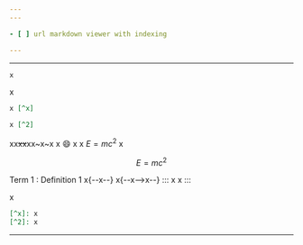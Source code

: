 ```yaml
---
---

- [ ] url markdown viewer with indexing

---
```

---

```txt
x
```

x

```md
x [^x]

x [^2]
```

xx~~xx~~xx~x~x
x :smile: x
x $E=mc^2$ x

$$
E=mc^2
$$

Term 1
: Definition 1
x{--x--}
x{--x-->x--}
::: x
x
:::

x

```md
[^x]: x
[^2]: x
```

---
